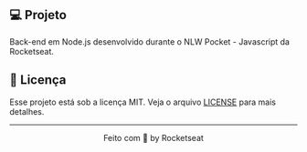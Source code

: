 ## 💻 Projeto

Back-end em Node.js desenvolvido durante o NLW Pocket - Javascript da Rocketseat.

## 📝 Licença

Esse projeto está sob a licença MIT. Veja o arquivo [LICENSE](LICENSE) para mais detalhes.

---

<p align="center">
  Feito com 💜 by Rocketseat
</p>